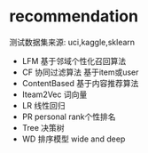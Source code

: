 #  recommendation 
  测试数据集来源:  uci,kaggle,sklearn
- LFM    基于邻域个性化召回算法
- CF   协同过滤算法   基于item或user
- ContentBased 基于内容推荐算法
- Iteam2Vec   词向量
- LR  线性回归
- PR  personal    rank个性排名
- Tree 决策树
- WD   排序模型  wide and deep

